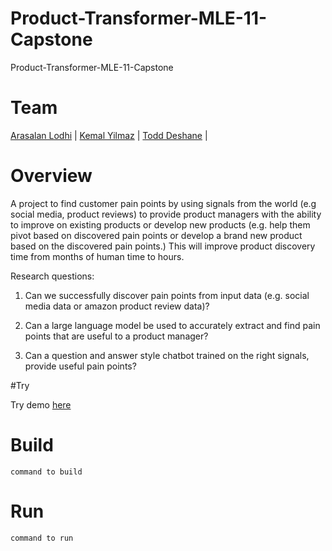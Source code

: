 # Product-Transformer-MLE-11-Capstone
Product-Transformer-MLE-11-Capstone

# Team

[Arasalan Lodhi](https://github.com/ArsalanLodhiCA) | [Kemal Yilmaz](https://github.com/yilmazke) | [Todd Deshane](https://github.com/deshantm) |

# Overview

A project to find customer pain points by using signals from the world (e.g social media, product reviews) to provide product managers with the ability to improve on existing products or develop new products (e.g. help them pivot based on discovered pain points or develop a brand new product based on the discovered pain points.) This will improve product discovery time from months of human time to hours.

Research questions:

1. Can we successfully discover pain points from input data (e.g. social media data or amazon product review data)?

2. Can a large language model be used to accurately extract and find pain points that are useful to a product manager? 

3. Can a question and answer style chatbot trained on the right signals, provide useful pain points?


#Try

Try demo [here](http://example.com "Title")

# Build
```command to build```

# Run

```command to run```

